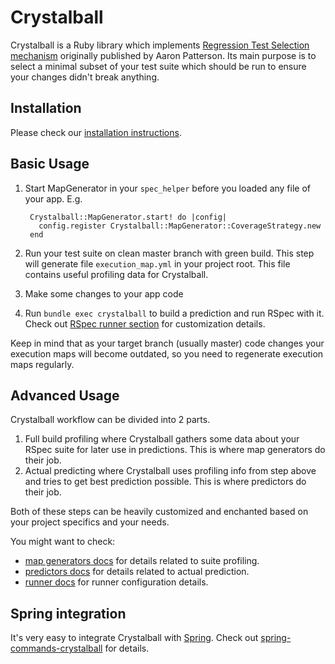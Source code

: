 # Crystalball

Crystalball is a Ruby library which implements [Regression Test Selection mechanism](https://tenderlovemaking.com/2015/02/13/predicting-test-failues.html) originally published by Aaron Patterson. 
Its main purpose is to select a minimal subset of your test suite which should be run to ensure your changes didn't break anything.

## Installation

Please check our [installation instructions](https://github.com/toptal/crystalball#installation).

## Basic Usage

1. Start MapGenerator in your `spec_helper` before you loaded any file of your app. E.g.

        Crystalball::MapGenerator.start! do |config|
          config.register Crystalball::MapGenerator::CoverageStrategy.new
        end

1. Run your test suite on clean master branch with green build. This step will generate file `execution_map.yml` in your project root. This file contains useful profiling data for Crystalball.
1. Make some changes to your app code
1. Run `bundle exec crystalball` to build a prediction and run RSpec with it. Check out [RSpec runner section](runner.md) for customization details.

Keep in mind that as your target branch (usually master) code changes your execution maps will become outdated, 
so you need to regenerate execution maps regularly.

## Advanced Usage

Crystalball workflow can be divided into 2 parts. 
1. Full build profiling where Crystalball gathers some data about your RSpec suite for later use in predictions. This is where map generators do their job.
2. Actual predicting where Crystalball uses profiling info from step above and tries to get best prediction possible. This is where predictors do their job.

Both of these steps can be heavily customized and enchanted based on your project specifics and your needs.

You might want to check:

* [map generators docs](map_generators.md) for details related to suite profiling.
* [predictors docs](predictors.md) for details related to actual prediction.
* [runner docs](runner.md) for runner configuration details. 


## Spring integration

It's very easy to integrate Crystalball with [Spring](https://github.com/rails/spring). Check out [spring-commands-crystalball](https://github.com/pluff/spring-commands-crystalball) for details.
